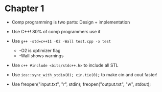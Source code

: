 # Chapter 1

* Comp programming is two parts: Design + implementation
* Use C++! 80% of comp programmers use it
* Use `g++ -std=c++11 -O2 -Wall test.cpp -o test`
	* -O2 is optimizer flag
	* -Wall shows warnings

* Use ```c++
#include <bits/stdc++.h>```
  to include all STL

* Use `ios::sync_with_stdio(0); cin.tie(0);` to make cin and cout faster!
* Use freopen("input.txt", "r", stdin); freopen("output.txt", "w", stdout); 
